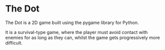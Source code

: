 # The Dot

The Dot is a 2D game built using the pygame library for Python. 

It is a survival-type game, where the player must avoid contact with enemies for as long as they can, whilst the game gets progressively more difficult.

